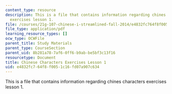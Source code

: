 ```yaml
---
content_type: resource
description: This is a file that contains information regarding chines characters
  exercises lesson 1.
file: /courses/21g-107-chinese-i-streamlined-fall-2014/e4832fc764f8f0051c16fd07a907c634_MIT21G_107F14_L1_mia.pdf
file_type: application/pdf
learning_resource_types: []
ocw_type: OCWFile
parent_title: Study Materials
parent_type: CourseSection
parent_uid: 8b281a78-7af6-0ff6-b9ab-be5bf3c13f16
resourcetype: Document
title: Chinese Characters Exercises Lesson 1
uid: e4832fc7-64f8-f005-1c16-fd07a907c634
---
```

This is a file that contains information regarding chines characters exercises lesson 1.

